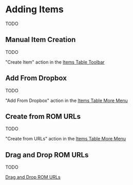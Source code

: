 # Adding Items

TODO

## Manual Item Creation

TODO

"Create Item" action in the [Items Table Toolbar](itemstab.md#items-table)

## Add From Dropbox

TODO

"Add From Dropbox" action in the [Items Table More Menu](itemstab.md#more-menu)

## Create from ROM URLs

TODO

"Create from URLs" action in the [Items Table More Menu](itemstab.md#more-menu)

## Drag and Drop ROM URLs

TODO

[Drag and Drop ROM URLs](../draganddrop.md#drag-rom-urls)
